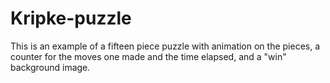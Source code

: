 Kripke-puzzle
=============

This is an example of a fifteen piece puzzle with animation on the pieces, a counter for the moves one made and the time elapsed, and a "win" background image.
